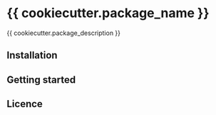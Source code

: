# {{ cookiecutter.package_name }}

{{ cookiecutter.package_description }}

## Installation

## Getting started

## Licence
